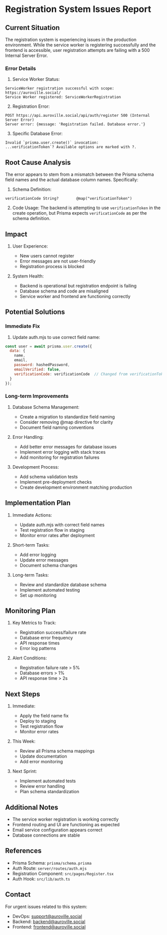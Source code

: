 # Registration System Issues Report

## Current Situation

The registration system is experiencing issues in the production environment. While the service worker is registering successfully and the frontend is accessible, user registration attempts are failing with a 500 Internal Server Error.

### Error Details

1. Service Worker Status:
```
ServiceWorker registration successful with scope: https://auroville.social/
Service Worker registered: ServiceWorkerRegistration
```

2. Registration Error:
```
POST https://api.auroville.social/api/auth/register 500 (Internal Server Error)
Server error: {message: 'Registration failed. Database error.'}
```

3. Specific Database Error:
```
Invalid `prisma.user.create()` invocation:
...verificationToken`? Available options are marked with ?.
```

## Root Cause Analysis

The error appears to stem from a mismatch between the Prisma schema field names and the actual database column names. Specifically:

1. Schema Definition:
```prisma
verificationCode String?        @map("verificationToken")
```

2. Code Usage:
The backend is attempting to use `verificationToken` in the create operation, but Prisma expects `verificationCode` as per the schema definition.

## Impact

1. User Experience:
   - New users cannot register
   - Error messages are not user-friendly
   - Registration process is blocked

2. System Health:
   - Backend is operational but registration endpoint is failing
   - Database schema and code are misaligned
   - Service worker and frontend are functioning correctly

## Potential Solutions

### Immediate Fix

1. Update auth.mjs to use correct field name:
```javascript
const user = await prisma.user.create({
  data: {
    name,
    email,
    password: hashedPassword,
    emailVerified: false,
    verificationCode: verificationCode  // Changed from verificationToken
  }
});
```

### Long-term Improvements

1. Database Schema Management:
   - Create a migration to standardize field naming
   - Consider removing @map directive for clarity
   - Document field naming conventions

2. Error Handling:
   - Add better error messages for database issues
   - Implement error logging with stack traces
   - Add monitoring for registration failures

3. Development Process:
   - Add schema validation tests
   - Implement pre-deployment checks
   - Create development environment matching production

## Implementation Plan

1. Immediate Actions:
   - Update auth.mjs with correct field names
   - Test registration flow in staging
   - Monitor error rates after deployment

2. Short-term Tasks:
   - Add error logging
   - Update error messages
   - Document schema changes

3. Long-term Tasks:
   - Review and standardize database schema
   - Implement automated testing
   - Set up monitoring

## Monitoring Plan

1. Key Metrics to Track:
   - Registration success/failure rate
   - Database error frequency
   - API response times
   - Error log patterns

2. Alert Conditions:
   - Registration failure rate > 5%
   - Database errors > 1%
   - API response time > 2s

## Next Steps

1. Immediate:
   - Apply the field name fix
   - Deploy to staging
   - Test registration flow
   - Monitor error rates

2. This Week:
   - Review all Prisma schema mappings
   - Update documentation
   - Add error monitoring

3. Next Sprint:
   - Implement automated tests
   - Review error handling
   - Plan schema standardization

## Additional Notes

- The service worker registration is working correctly
- Frontend routing and UI are functioning as expected
- Email service configuration appears correct
- Database connections are stable

## References

- Prisma Schema: `prisma/schema.prisma`
- Auth Route: `server/routes/auth.mjs`
- Registration Component: `src/pages/Register.tsx`
- Auth Hook: `src/lib/auth.ts`

## Contact

For urgent issues related to this system:
- DevOps: support@auroville.social
- Backend: backend@auroville.social
- Frontend: frontend@auroville.social
